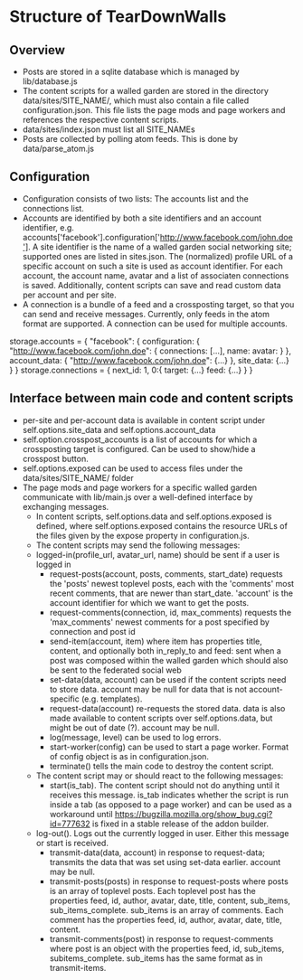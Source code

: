 Structure of TearDownWalls
==========================

Overview
--------

* Posts are stored in a sqlite database which is managed by lib/database.js
* The content scripts for a walled garden are stored in the directory data/sites/SITE_NAME/, which must also contain a file called configuration.json. This file lists the page mods and page workers and references the respective content scripts.
* data/sites/index.json must list all SITE_NAMEs
* Posts are collected by polling atom feeds. This is done by data/parse_atom.js

Configuration
-------------

* Configuration consists of two lists: The accounts list and the connections list.
* Accounts are identified by both a site identifiers and an account identifier, e.g. accounts['facebook'].configuration['http://www.facebook.com/john.doe']. A site identifier is the name of a walled garden social networking site; supported ones are listed in sites.json. The (normalized) profile URL of a specific account on such a site is used as account identifier. For each account, the account name, avatar and a list of associaten connections is saved. Additionally, content scripts can save and read custom data per account and per site.
* A connection is a bundle of a feed and a crossposting target, so that you can send and receive messages. Currently, only feeds in the atom format are supported. A connection can be used for multiple accounts.

storage.accounts = {
	"facebook": {
		configuration: {
			"http://www.facebook.com/john.doe": {
				connections: [...],
				name:
				avatar:
			}
		},
		account_data: {
			"http://www.facebook.com/john.doe": {...}
		},
		site_data: {...}
	}
}
storage.connections = {
	next_id: 1,
	0:{
		target: {...}
		feed: {...}
	}
}


Interface between main code and content scripts
-----------------------------------------------

* per-site and per-account data is available in content script under self.options.site_data and self.options.account_data
* self.option.crosspost_accounts is a list of accounts for which a crossposting target is configured. Can be used to show/hide a crosspost button.
* self.options.exposed can be used to access files under the data/sites/SITE_NAME/ folder
* The page mods and page workers for a specific walled garden communicate with lib/main.js over a well-defined interface by exchanging messages.
    * In content scripts, self.options.data and self.options.exposed is defined, where self.options.exposed contains the resource URLs of the files given by the expose property in configuration.js.
    * The content scripts may send the following messages:
	* logged-in(profile_url, avatar_url, name) should be sent if a user is logged in
        * request-posts(account, posts, comments, start_date) requests the 'posts' newest toplevel posts, each with the 'comments' most recent comments, that are newer than start_date. 'account' is the account identifier for which we want to get the posts.
        * request-comments(connection, id, max_comments) requests the 'max_comments' newest comments for a post specified by connection and post id
        * send-item(account, item) where item has properties title, content, and optionally both in_reply_to and feed: sent when a post was composed within the walled garden which should also be sent to the federated social web
        * set-data(data, account) can be used if the content scripts need to store data. account may be null for data that is not account-specific (e.g. templates).
        * request-data(account) re-requests the stored data. data is also made available to content scripts over self.options.data, but might be out of date (?). account may be null.
        * log(message, level) can be used to log errors.
        * start-worker(config) can be used to start a page worker. Format of config object is as in configuration.json.
        * terminate() tells the main code to destroy the content script.
    * The content script may or should react to the following messages:
        * start(is_tab). The content script should not do anything until it receives this message. is_tab indicates whether the script is run inside a tab (as opposed to a page worker) and can be used as a workaround until https://bugzilla.mozilla.org/show_bug.cgi?id=777632 is fixed in a stable release of the addon builder.
	* log-out(). Logs out the currently logged in user. Either this message or start is received.
        * transmit-data(data, account) in response to request-data; transmits the data that was set using set-data earlier. account may be null.
        * transmit-posts(posts) in response to request-posts where posts is an array of toplevel posts. Each toplevel post has the properties feed, id, author, avatar, date, title, content, sub_items, sub_items_complete. sub_items is an array of comments. Each comment has the properties feed, id, author, avatar, date, title, content.
        * transmit-comments(post) in response to request-comments where post is an object with the properties feed, id, sub_items, subitems_complete. sub_items has the same format as in transmit-items.
